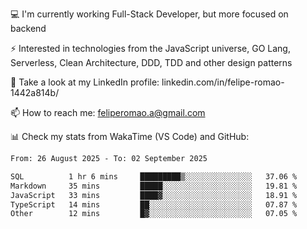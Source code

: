 💻 I'm currently working Full-Stack Developer, but more focused on backend

⚡ Interested in technologies from the JavaScript universe, GO Lang, Serverless, Clean Architecture, DDD, TDD and other design patterns

👥 Take a look at my LinkedIn profile: linkedin.com/in/felipe-romao-1442a814b/

📫 How to reach me: feliperomao.a@gmail.com

📊 Check my stats from WakaTime (VS Code) and GitHub:

<!--START_SECTION:waka-->

```txt
From: 26 August 2025 - To: 02 September 2025

SQL          1 hr 6 mins     █████████▒░░░░░░░░░░░░░░░   37.06 %
Markdown     35 mins         █████░░░░░░░░░░░░░░░░░░░░   19.81 %
JavaScript   33 mins         ████▓░░░░░░░░░░░░░░░░░░░░   18.91 %
TypeScript   14 mins         ██░░░░░░░░░░░░░░░░░░░░░░░   07.87 %
Other        12 mins         █▓░░░░░░░░░░░░░░░░░░░░░░░   07.05 %
```

<!--END_SECTION:waka-->
